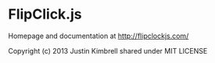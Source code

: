 # FlipClick.js

Homepage and documentation at http://flipclockjs.com/

Copyright (c) 2013 Justin Kimbrell shared under MIT LICENSE
